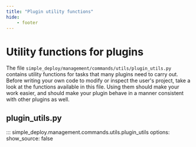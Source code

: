 ```yaml
---
title: "Plugin utility functions"
hide:
    - footer
---
```


# Utility functions for plugins

The file `simple_deploy/management/commands/utils/plugin_utils.py` contains utility functions for tasks that many plugins need to carry out. Before writing your own code to modify or inspect the user's project, take a look at the functions available in this file. Using them should make your work easier, and should make your plugin behave in a manner consistent with other plugins as well.

## plugin_utils.py

::: simple_deploy.management.commands.utils.plugin_utils
    options:
        show_source: false